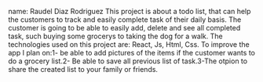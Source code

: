 name: Raudel Diaz Rodriguez
This project is about a todo list, that can help the customers to track and easily complete task of their daily basis.
The customer is going to be able to easily add, delete and see all completed task, such buying some grocerys to taking the dog for a walk.
The technologies used on this project are: React, Js, Html, Css.
To improve the app I plan on:1- be able to add pictures of the items if the customer wants to do a grocery list.2- Be able to save all previous list of task.3-The otpion to share the created list to your family or friends.